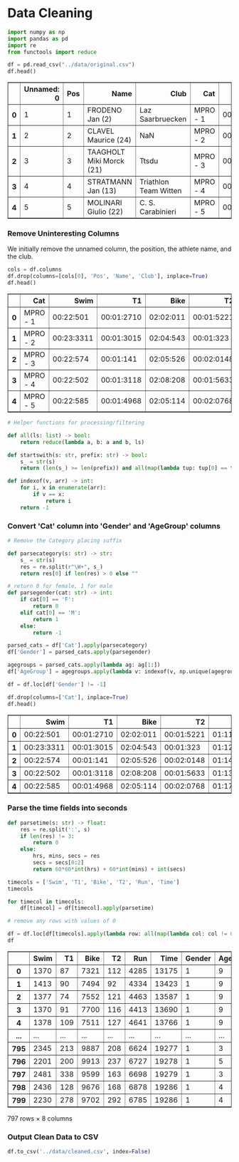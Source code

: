 # Data Cleaning


```python
import numpy as np
import pandas as pd
import re
from functools import reduce
```


```python
df = pd.read_csv("../data/original.csv")
df.head()
```




<div>
<table border="1" class="dataframe">
  <thead>
    <tr style="text-align: right;">
      <th></th>
      <th>Unnamed: 0</th>
      <th>Pos</th>
      <th>Name</th>
      <th>Club</th>
      <th>Cat</th>
      <th>Swim</th>
      <th>T1</th>
      <th>Bike</th>
      <th>T2</th>
      <th>Run</th>
      <th>Time</th>
    </tr>
  </thead>
  <tbody>
    <tr>
      <th>0</th>
      <td>1</td>
      <td>1</td>
      <td>FRODENO Jan (2)</td>
      <td>Laz  Saarbruecken</td>
      <td>MPRO - 1</td>
      <td>00:22:501</td>
      <td>00:01:2710</td>
      <td>02:02:011</td>
      <td>00:01:5221</td>
      <td>01:11:252</td>
      <td>03:39:35</td>
    </tr>
    <tr>
      <th>1</th>
      <td>2</td>
      <td>2</td>
      <td>CLAVEL Maurice (24)</td>
      <td>NaN</td>
      <td>MPRO - 2</td>
      <td>00:23:3311</td>
      <td>00:01:3015</td>
      <td>02:04:543</td>
      <td>00:01:323</td>
      <td>01:12:144</td>
      <td>03:43:43</td>
    </tr>
    <tr>
      <th>2</th>
      <td>3</td>
      <td>3</td>
      <td>TAAGHOLT Miki  Morck (21)</td>
      <td>Ttsdu</td>
      <td>MPRO - 3</td>
      <td>00:22:574</td>
      <td>00:01:141</td>
      <td>02:05:526</td>
      <td>00:02:0148</td>
      <td>01:14:238</td>
      <td>03:46:27</td>
    </tr>
    <tr>
      <th>3</th>
      <td>4</td>
      <td>4</td>
      <td>STRATMANN Jan (13)</td>
      <td>Triathlon  Team  Witten</td>
      <td>MPRO - 4</td>
      <td>00:22:502</td>
      <td>00:01:3118</td>
      <td>02:08:208</td>
      <td>00:01:5633</td>
      <td>01:13:336</td>
      <td>03:48:10</td>
    </tr>
    <tr>
      <th>4</th>
      <td>5</td>
      <td>5</td>
      <td>MOLINARI Giulio (22)</td>
      <td>C. S. Carabinieri</td>
      <td>MPRO - 5</td>
      <td>00:22:585</td>
      <td>00:01:4968</td>
      <td>02:05:114</td>
      <td>00:02:0768</td>
      <td>01:17:2117</td>
      <td>03:49:26</td>
    </tr>
  </tbody>
</table>
</div>



### Remove Uninteresting Columns

We initially remove the unnamed column, the position, the athlete name, and the club.


```python
cols = df.columns
df.drop(columns=[cols[0], 'Pos', 'Name', 'Club'], inplace=True)
df.head()
```




<div>
<table border="1" class="dataframe">
  <thead>
    <tr style="text-align: right;">
      <th></th>
      <th>Cat</th>
      <th>Swim</th>
      <th>T1</th>
      <th>Bike</th>
      <th>T2</th>
      <th>Run</th>
      <th>Time</th>
    </tr>
  </thead>
  <tbody>
    <tr>
      <th>0</th>
      <td>MPRO - 1</td>
      <td>00:22:501</td>
      <td>00:01:2710</td>
      <td>02:02:011</td>
      <td>00:01:5221</td>
      <td>01:11:252</td>
      <td>03:39:35</td>
    </tr>
    <tr>
      <th>1</th>
      <td>MPRO - 2</td>
      <td>00:23:3311</td>
      <td>00:01:3015</td>
      <td>02:04:543</td>
      <td>00:01:323</td>
      <td>01:12:144</td>
      <td>03:43:43</td>
    </tr>
    <tr>
      <th>2</th>
      <td>MPRO - 3</td>
      <td>00:22:574</td>
      <td>00:01:141</td>
      <td>02:05:526</td>
      <td>00:02:0148</td>
      <td>01:14:238</td>
      <td>03:46:27</td>
    </tr>
    <tr>
      <th>3</th>
      <td>MPRO - 4</td>
      <td>00:22:502</td>
      <td>00:01:3118</td>
      <td>02:08:208</td>
      <td>00:01:5633</td>
      <td>01:13:336</td>
      <td>03:48:10</td>
    </tr>
    <tr>
      <th>4</th>
      <td>MPRO - 5</td>
      <td>00:22:585</td>
      <td>00:01:4968</td>
      <td>02:05:114</td>
      <td>00:02:0768</td>
      <td>01:17:2117</td>
      <td>03:49:26</td>
    </tr>
  </tbody>
</table>
</div>




```python
# Helper functions for processing/filtering

def all(ls: list) -> bool:
    return reduce(lambda a, b: a and b, ls)

def startswith(s: str, prefix: str) -> bool:
    s_ = str(s)
    return (len(s_) >= len(prefix)) and all(map(lambda tup: tup[0] == tup[1], zip(s_,prefix)))

def indexof(v, arr) -> int:
    for i, x in enumerate(arr):
        if v == x:
            return i
    return -1
```

### Convert 'Cat' column into 'Gender' and 'AgeGroup' columns


```python
# Remove the Category placing suffix

def parsecategory(s: str) -> str:
    s_ = str(s)
    res = re.split(r"\W+", s_)
    return res[0] if len(res) > 0 else ""

# return 0 for female, 1 for male
def parsegender(cat: str) -> int:
    if cat[0] == 'F':
        return 0
    elif cat[0] == 'M':
        return 1
    else:
        return -1

parsed_cats = df['Cat'].apply(parsecategory)
df['Gender'] = parsed_cats.apply(parsegender)

agegroups = parsed_cats.apply(lambda ag: ag[1:])
df['AgeGroup'] = agegroups.apply(lambda v: indexof(v, np.unique(agegroups)))

df = df.loc[df['Gender'] != -1]

df.drop(columns=['Cat'], inplace=True)
df.head()
```




<div>
<table border="1" class="dataframe">
  <thead>
    <tr style="text-align: right;">
      <th></th>
      <th>Swim</th>
      <th>T1</th>
      <th>Bike</th>
      <th>T2</th>
      <th>Run</th>
      <th>Time</th>
      <th>Gender</th>
      <th>AgeGroup</th>
    </tr>
  </thead>
  <tbody>
    <tr>
      <th>0</th>
      <td>00:22:501</td>
      <td>00:01:2710</td>
      <td>02:02:011</td>
      <td>00:01:5221</td>
      <td>01:11:252</td>
      <td>03:39:35</td>
      <td>1</td>
      <td>9</td>
    </tr>
    <tr>
      <th>1</th>
      <td>00:23:3311</td>
      <td>00:01:3015</td>
      <td>02:04:543</td>
      <td>00:01:323</td>
      <td>01:12:144</td>
      <td>03:43:43</td>
      <td>1</td>
      <td>9</td>
    </tr>
    <tr>
      <th>2</th>
      <td>00:22:574</td>
      <td>00:01:141</td>
      <td>02:05:526</td>
      <td>00:02:0148</td>
      <td>01:14:238</td>
      <td>03:46:27</td>
      <td>1</td>
      <td>9</td>
    </tr>
    <tr>
      <th>3</th>
      <td>00:22:502</td>
      <td>00:01:3118</td>
      <td>02:08:208</td>
      <td>00:01:5633</td>
      <td>01:13:336</td>
      <td>03:48:10</td>
      <td>1</td>
      <td>9</td>
    </tr>
    <tr>
      <th>4</th>
      <td>00:22:585</td>
      <td>00:01:4968</td>
      <td>02:05:114</td>
      <td>00:02:0768</td>
      <td>01:17:2117</td>
      <td>03:49:26</td>
      <td>1</td>
      <td>9</td>
    </tr>
  </tbody>
</table>
</div>



### Parse the time fields into seconds


```python
def parsetime(s: str) -> float:
    res = re.split(':', s)
    if len(res) != 3:
        return 0
    else:
        hrs, mins, secs = res
        secs = secs[0:2]
        return 60*60*int(hrs) + 60*int(mins) + int(secs)

```


```python
timecols = ['Swim', 'T1', 'Bike', 'T2', 'Run', 'Time']
timecols

for timecol in timecols:
    df[timecol] = df[timecol].apply(parsetime)
```


```python
# remove any rows with values of 0

df = df.loc[df[timecols].apply(lambda row: all(map(lambda col: col != 0, [row[col] for col in timecols])), axis=1)]
df
```




<div>
<table border="1" class="dataframe">
  <thead>
    <tr style="text-align: right;">
      <th></th>
      <th>Swim</th>
      <th>T1</th>
      <th>Bike</th>
      <th>T2</th>
      <th>Run</th>
      <th>Time</th>
      <th>Gender</th>
      <th>AgeGroup</th>
    </tr>
  </thead>
  <tbody>
    <tr>
      <th>0</th>
      <td>1370</td>
      <td>87</td>
      <td>7321</td>
      <td>112</td>
      <td>4285</td>
      <td>13175</td>
      <td>1</td>
      <td>9</td>
    </tr>
    <tr>
      <th>1</th>
      <td>1413</td>
      <td>90</td>
      <td>7494</td>
      <td>92</td>
      <td>4334</td>
      <td>13423</td>
      <td>1</td>
      <td>9</td>
    </tr>
    <tr>
      <th>2</th>
      <td>1377</td>
      <td>74</td>
      <td>7552</td>
      <td>121</td>
      <td>4463</td>
      <td>13587</td>
      <td>1</td>
      <td>9</td>
    </tr>
    <tr>
      <th>3</th>
      <td>1370</td>
      <td>91</td>
      <td>7700</td>
      <td>116</td>
      <td>4413</td>
      <td>13690</td>
      <td>1</td>
      <td>9</td>
    </tr>
    <tr>
      <th>4</th>
      <td>1378</td>
      <td>109</td>
      <td>7511</td>
      <td>127</td>
      <td>4641</td>
      <td>13766</td>
      <td>1</td>
      <td>9</td>
    </tr>
    <tr>
      <th>...</th>
      <td>...</td>
      <td>...</td>
      <td>...</td>
      <td>...</td>
      <td>...</td>
      <td>...</td>
      <td>...</td>
      <td>...</td>
    </tr>
    <tr>
      <th>795</th>
      <td>2345</td>
      <td>213</td>
      <td>9887</td>
      <td>208</td>
      <td>6624</td>
      <td>19277</td>
      <td>1</td>
      <td>3</td>
    </tr>
    <tr>
      <th>796</th>
      <td>2201</td>
      <td>200</td>
      <td>9913</td>
      <td>237</td>
      <td>6727</td>
      <td>19278</td>
      <td>1</td>
      <td>5</td>
    </tr>
    <tr>
      <th>797</th>
      <td>2481</td>
      <td>338</td>
      <td>9599</td>
      <td>163</td>
      <td>6698</td>
      <td>19279</td>
      <td>1</td>
      <td>3</td>
    </tr>
    <tr>
      <th>798</th>
      <td>2436</td>
      <td>128</td>
      <td>9676</td>
      <td>168</td>
      <td>6878</td>
      <td>19286</td>
      <td>1</td>
      <td>4</td>
    </tr>
    <tr>
      <th>799</th>
      <td>2230</td>
      <td>278</td>
      <td>9702</td>
      <td>292</td>
      <td>6785</td>
      <td>19286</td>
      <td>1</td>
      <td>4</td>
    </tr>
  </tbody>
</table>
<p>797 rows × 8 columns</p>
</div>



### Output Clean Data to CSV


```python
df.to_csv('../data/cleaned.csv', index=False)
```
